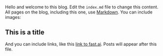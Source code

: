 Hello and welcome to this blog. Edit the `index.md` file to change this content. All pages on the blog, including this one, use [Markdown](https://guides.github.com/features/mastering-markdown/). You can include images:


## This is a title

And you can include links, like this [link to fast.ai](https://www.fast.ai). Posts will appear after this file.
